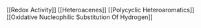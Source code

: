 [[Redox Activity]]
[[Heteroacenes]]
[[Polycyclic Heteroaromatics]]
[[Oxidative Nucleophilic Substitution Of Hydrogen]]
